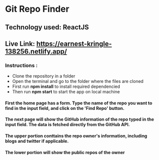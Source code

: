 # Git Repo Finder

## Technology used: ReactJS
## Live Link: https://earnest-kringle-138256.netlify.app/


### Instructions :

<ul>
  <li>Clone the repository in a folder</li>
  <li>Open the terminal and go to the folder where the files are cloned</li>
  <li>First run <strong>npm install</strong> to install required dependencied</li>
  <li>Then run <strong>npm start</strong> to start the app on local machine</li>
  </ul>

#### First the home page has a form. Type the name of the repo you want to find in the input field, and click on the 'Find Repo' button.
#### The next page will show the GitHub information of the repo typed in the input field. The data is fetched directly from the GitHub API.
#### The upper portion conttains the repo owner's information, including blogs and twitter if applicable.
#### The lower portion will show the public repos of the owner
